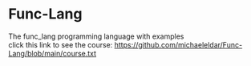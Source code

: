 # Func-Lang
The func_lang programming language with examples                                                                                   
click this link to see the course: https://github.com/michaeleldar/Func-Lang/blob/main/course.txt
